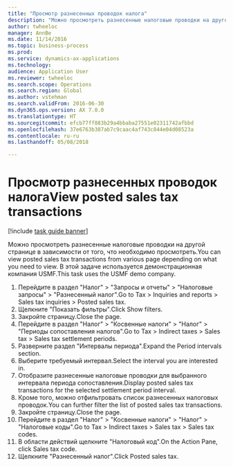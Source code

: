 ```yaml
--- 
title: "Просмотр разнесенных проводок налога"
description: "Можно просмотреть разнесенные налоговые проводки на другой странице в зависимости от того, что необходимо просмотреть."
author: twheeloc
manager: AnnBe
ms.date: 11/14/2016
ms.topic: business-process
ms.prod: 
ms.service: dynamics-ax-applications
ms.technology: 
audience: Application User
ms.reviewer: twheeloc
ms.search.scope: Operations
ms.search.region: Global
ms.author: vstehman
ms.search.validFrom: 2016-06-30
ms.dyn365.ops.version: AX 7.0.0
ms.translationtype: HT
ms.sourcegitcommit: efcb77ff883b29a4bbaba27551e02311742afbbd
ms.openlocfilehash: 37e6763b387ab7c9caac4af743c844e04d08523a
ms.contentlocale: ru-ru
ms.lasthandoff: 05/08/2018

---
```

# <a name="view-posted-sales-tax-transactions"></a><span data-ttu-id="61434-103">Просмотр разнесенных проводок налога</span><span class="sxs-lookup"><span data-stu-id="61434-103">View posted sales tax transactions</span></span>

[!include [task guide banner](../../includes/task-guide-banner.md)]

<span data-ttu-id="61434-104">Можно просмотреть разнесенные налоговые проводки на другой странице в зависимости от того, что необходимо просмотреть.</span><span class="sxs-lookup"><span data-stu-id="61434-104">You can view posted sales tax transactions from various page depending on what you need to view.</span></span> <span data-ttu-id="61434-105">В этой задаче используется демонстрационная компания USMF.</span><span class="sxs-lookup"><span data-stu-id="61434-105">This task uses the USMF demo company.</span></span>

1. <span data-ttu-id="61434-106">Перейдите в раздел "Налог" > "Запросы и отчеты" > "Налоговые запросы" > "Разнесенный налог".</span><span class="sxs-lookup"><span data-stu-id="61434-106">Go to Tax > Inquiries and reports > Sales tax inquiries > Posted sales tax.</span></span>
2. <span data-ttu-id="61434-107">Щелкните "Показать фильтры".</span><span class="sxs-lookup"><span data-stu-id="61434-107">Click Show filters.</span></span>
3. <span data-ttu-id="61434-108">Закройте страницу.</span><span class="sxs-lookup"><span data-stu-id="61434-108">Close the page.</span></span>
4. <span data-ttu-id="61434-109">Перейдите в раздел "Налог" > "Косвенные налоги" > "Налог" > "Периоды сопоставления налогов".</span><span class="sxs-lookup"><span data-stu-id="61434-109">Go to Tax > Indirect taxes > Sales tax > Sales tax settlement periods.</span></span>
5. <span data-ttu-id="61434-110">Разверните раздел "Интервалы периода".</span><span class="sxs-lookup"><span data-stu-id="61434-110">Expand the Period intervals section.</span></span>
6. <span data-ttu-id="61434-111">Выберите требуемый интервал.</span><span class="sxs-lookup"><span data-stu-id="61434-111">Select the interval you are interested in.</span></span>
7. <span data-ttu-id="61434-112">Отобразите разнесенные налоговые проводки для выбранного интервала периода сопоставления.</span><span class="sxs-lookup"><span data-stu-id="61434-112">Display posted sales tax transactions for the selected settlement period interval.</span></span>
8. <span data-ttu-id="61434-113">Кроме того, можно отфильтровать список разнесенных налоговых проводок.</span><span class="sxs-lookup"><span data-stu-id="61434-113">You can further filter the list of posted sales tax transactions.</span></span>
9. <span data-ttu-id="61434-114">Закройте страницу.</span><span class="sxs-lookup"><span data-stu-id="61434-114">Close the page.</span></span>
10. <span data-ttu-id="61434-115">Перейдите в раздел "Налог" > "Косвенные налоги" > "Налог" > "Налоговые коды".</span><span class="sxs-lookup"><span data-stu-id="61434-115">Go to Tax > Indirect taxes > Sales tax > Sales tax codes.</span></span>
11. <span data-ttu-id="61434-116">В области действий щелкните "Налоговый код".</span><span class="sxs-lookup"><span data-stu-id="61434-116">On the Action Pane, click Sales tax code.</span></span>
12. <span data-ttu-id="61434-117">Щелкните "Разнесенный налог".</span><span class="sxs-lookup"><span data-stu-id="61434-117">Click Posted sales tax.</span></span>


